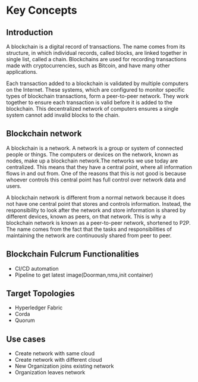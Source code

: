 # Key Concepts

## **Introduction**
A blockchain is a digital record of transactions. The name comes from its structure, in which individual records, called blocks, are linked together in single list, called a chain. Blockchains are used for recording transactions made with cryptocurrencies, such as Bitcoin, and have many other applications.

Each transaction added to a blockchain is validated by multiple computers on the Internet. These systems, which are configured to monitor specific types of blockchain transactions, form a peer-to-peer network. They work together to ensure each transaction is valid before it is added to the blockchain. This decentralized network of computers ensures a single system cannot add invalid blocks to the chain.

## **Blockchain network**
A blockchain is a network. A network is a group or system of connected people or things. The computers or devices on the network, known as nodes, make up a blockchain network.The networks we use today are centralized. This means that they have a central point, where all information flows in and out from. One of the reasons that this is not good is because whoever controls this central point has full control over network data and users.

A blockchain network is different from a normal network because it does not have one central point that stores and controls information. Instead, the responsibility to look after the network and store information is shared by different devices, known as peers, on that network. This is why a blockchain network is known as a peer-to-peer network, shortened to P2P. The name comes from the fact that the tasks and responsibilities of maintaining the network are continuously shared from peer to peer. 

## **Blockchain Fulcrum Functionalities**
 * CI/CD automation
 * Pipeline to get latest image(Doorman,nms,init container)

## **Target Topologies**
 * Hyperledger Fabric
 * Corda
 * Quorum

## **Use cases**
 * Create network with same cloud
 * Create network with different cloud
 * New Organization joins existing network
 * Organization leaves network  
